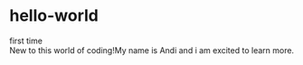 # hello-world
first time  
New to this world of coding!My name is Andi and i am excited to learn more.
